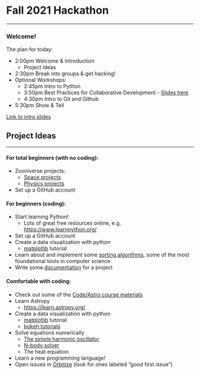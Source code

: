 # Fall 2021 Hackathon
--------------------
### Welcome!

The plan for today:

- 2:00pm Welcome & Introduction
   - Project ideas
- 2:30pm Break into groups & get hacking!
- Optional Workshops:
   - 2:45pm Intro to Python
   - 3:50pm Best Practices for Collaborative Development - [Slides here](https://docs.google.com/presentation/d/1ApT_zik_lbe0XKme0NJHdzESI2DIPjZ0bWC7eQ8kQso/edit?usp=sharing)
   - 4:30pm Intro to Git and Github
- 5:30pm Show & Tell


[Link to intro slides](https://docs.google.com/presentation/d/1zBYyXSsPfBiB-8y3snUkLHJ6fdj2sCo3fTnUqDL5JAM/edit?usp=sharing)

## Project Ideas
-------------
#### For total beginners (with no coding):
- Zooniverse projects:
   - [Space projects](https://www.zooniverse.org/projects?discipline=astronomy&page=1&status=live)
   - [Physics projects](https://www.zooniverse.org/projects?discipline=physics&page=1&status=live)
- Set up a GitHub account

#### For beginners (coding):
- Start learning Python!
   - Lots of great free resources online, e.g. https://www.learnpython.org/
- Set up a GitHub account 
- Create a data visualization with python
  - [matplotlib](https://matplotlib.org/stable/tutorials/index.html) tutorial
- Learn about and implement some [sorting algorithms](https://realpython.com/sorting-algorithms-python/), some of the most foundational tools in computer science
- Write some [documentation](https://readthedocs.org/) for a project

#### Comfortable with coding:
- Check out some of the [Code/Astro course materials](https://github.com/semaphoreP/codeastro)
- Learn Astropy
   - https://learn.astropy.org/
- Create a data visualization with python
  - [matplotlib](https://matplotlib.org/stable/tutorials/index.html) tutorial
  - [bokeh tutorials](https://bokeh.org/)
- Solve equations numerically
   - [The simple harmonic oscillator](https://www.youtube.com/watch?v=_eZyTNthJG4&ab_channel=GoodVibrationswithFreeball)
   - [N-body solver](https://physics.princeton.edu//~fpretori/Nbody/intro.htm)
   - The heat equation
- Learn a new programming language!
- Open issues in [Orbitize](https://github.com/sblunt/orbitize/issues) (look for ones labeled “good first issue”)

